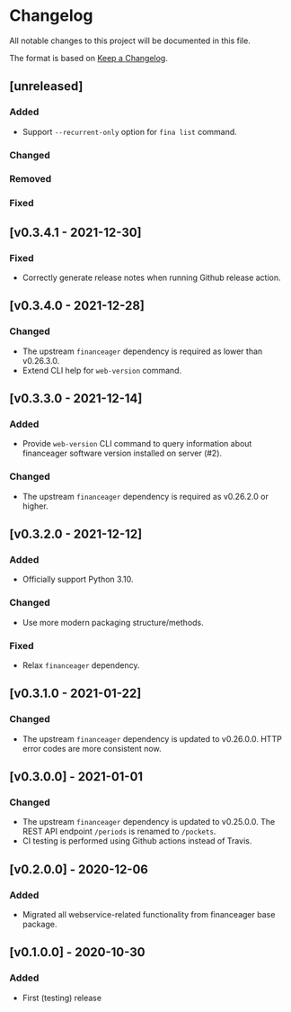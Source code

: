 # Changelog
All notable changes to this project will be documented in this file.

The format is based on [Keep a Changelog](https://keepachangelog.com/en/1.0.0/).

## [unreleased]
### Added
- Support `--recurrent-only` option for `fina list` command.
### Changed
### Removed
### Fixed

## [v0.3.4.1 - 2021-12-30]
### Fixed
- Correctly generate release notes when running Github release action.

## [v0.3.4.0 - 2021-12-28]
### Changed
- The upstream `financeager` dependency is required as lower than v0.26.3.0.
- Extend CLI help for `web-version` command.

## [v0.3.3.0 - 2021-12-14]
### Added
- Provide `web-version` CLI command to query information about financeager software version installed on server (#2).
### Changed
- The upstream `financeager` dependency is required as v0.26.2.0 or higher.

## [v0.3.2.0 - 2021-12-12]
### Added
- Officially support Python 3.10.
### Changed
- Use more modern packaging structure/methods.
### Fixed
- Relax `financeager` dependency.

## [v0.3.1.0 - 2021-01-22]
### Changed
- The upstream `financeager` dependency is updated to v0.26.0.0. HTTP error codes are more consistent now.

## [v0.3.0.0] - 2021-01-01
### Changed
- The upstream `financeager` dependency is updated to v0.25.0.0. The REST API endpoint `/periods` is renamed to `/pockets`.
- CI testing is performed using Github actions instead of Travis.

## [v0.2.0.0] - 2020-12-06
### Added
- Migrated all webservice-related functionality from financeager base package.

## [v0.1.0.0] - 2020-10-30
### Added
- First (testing) release
